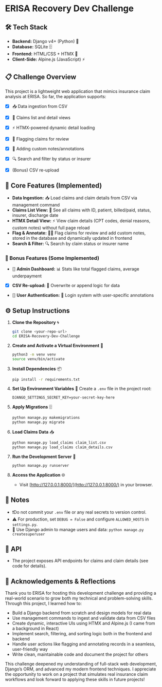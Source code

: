 # ERISA Recovery Dev Challenge

## 🛠️ Tech Stack
- **Backend:** Django v4+ (Python) 🐍
- **Database:** SQLite 🗄️
- **Frontend:** HTML/CSS + HTMX 🎨
- **Client-Side:** Alpine.js (JavaScript) ⚡️


## 📋 Challenge Overview
This project is a lightweight web application that mimics insurance claim analysis at ERISA. So far, the application supports:
- [x] 📥 Data ingestion from CSV
- [x] 📄 Claims list and detail views
- [x] ⚡️ HTMX-powered dynamic detail loading
- [x] 🚩 Flagging claims for review
- [x] 📝 Adding custom notes/annotations
- [x] 🔍 Search and filter by status or insurer
- [x] (Bonus) CSV re-upload


## 🌟 Core Features (Implemented)
- **Data Ingestion:** 📥 Load claims and claim details from CSV via management command
- **Claims List View:** 📄 See all claims with ID, patient, billed/paid, status, insurer, discharge date
- **HTMX Detail View:** ⚡️ View claim details (CPT codes, denial reasons, custom notes) without full page reload
- **Flag & Annotate:** 🚩📝 Flag claims for review and add custom notes, stored in the database and dynamically updated in frontend
- **Search & Filter:** 🔍 Search by claim status or insurer name


### 🎁 Bonus Features (Some Implemented)
- [] **Admin Dashboard:** 📊 Stats like total flagged claims, average underpayment
- [x] **CSV Re-upload:** 🔄 Overwrite or append logic for data
- [] **User Authentication:** 🔐 Login system with user-specific annotations


## ⚙️ Setup Instructions

1. **Clone the Repository** 🌀
   ```sh
   git clone <your-repo-url>
   cd ERISA-Recovery-Dev-Challenge
   ```

2. **Create and Activate a Virtual Environment** 🐍
   ```sh
   python3 -m venv venv
   source venv/bin/activate
   ```

3. **Install Dependencies** 📦
   ```sh
   pip install -r requirements.txt
   ```

4. **Set Up Environment Variables** 🔑
   Create a `.env` file in the project root:
   ```
   DJANGO_SETTINGS_SECRET_KEY=your-secret-key-here
   ```

5. **Apply Migrations** 🗄️
   ```sh
   python manage.py makemigrations
   python manage.py migrate
   ```

6. **Load Claims Data** 📥
   ```sh
   python manage.py load_claims claim_list.csv
   python manage.py load_claims claim_details.csv
   ```

7. **Run the Development Server** 🚀
   ```sh
   python manage.py runserver
   ```

8. **Access the Application** 🌐
   - Visit [http://127.0.0.1:8000/](http://127.0.0.1:8000/) in your browser.


## 📝 Notes
- ❗️Do not commit your `.env` file or any real secrets to version control.
- ⚠️ For production, set `DEBUG = False` and configure `ALLOWED_HOSTS` in `settings.py`.
- 👤 Use Django admin to manage users and data: `python manage.py createsuperuser`


## 📡 API
- The project exposes API endpoints for claims and claim details (see code for details).

## 🙏 Acknowledgements & Reflections

Thank you to ERISA for hosting this development challenge and providing a real-world scenario to grow both my technical and problem-solving skills. Through this project, I learned how to:

- Build a Django backend from scratch and design models for real data
- Use management commands to ingest and validate data from CSV files
- Create dynamic, interactive UIs using HTMX and Alpine.js (I came from a background in React)
- Implement search, filtering, and sorting logic both in the frontend and backend
- Handle user actions like flagging and annotating records in a seamless, user-friendly way
- Write clean, maintainable code and document the project for others

This challenge deepened my understanding of full-stack web development, Django’s ORM, and advanced my modern frontend techniques. I appreciate the opportunity to work on a project that simulates real insurance claim workflows and look forward to applying these skills in future projects!